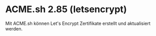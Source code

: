 # ACME.sh 2.85 (letsencrypt)

Mit ACME.sh können Let's Encrypt Zertifikate erstellt und aktualisiert werden.
<br>

